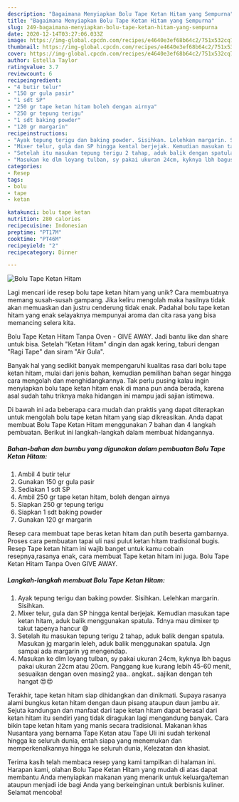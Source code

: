 ```yaml
---
description: "Bagaimana Menyiapkan Bolu Tape Ketan Hitam yang Sempurna"
title: "Bagaimana Menyiapkan Bolu Tape Ketan Hitam yang Sempurna"
slug: 249-bagaimana-menyiapkan-bolu-tape-ketan-hitam-yang-sempurna
date: 2020-12-14T03:27:06.033Z
image: https://img-global.cpcdn.com/recipes/e4640e3ef68b64c2/751x532cq70/bolu-tape-ketan-hitam-foto-resep-utama.jpg
thumbnail: https://img-global.cpcdn.com/recipes/e4640e3ef68b64c2/751x532cq70/bolu-tape-ketan-hitam-foto-resep-utama.jpg
cover: https://img-global.cpcdn.com/recipes/e4640e3ef68b64c2/751x532cq70/bolu-tape-ketan-hitam-foto-resep-utama.jpg
author: Estella Taylor
ratingvalue: 3.7
reviewcount: 6
recipeingredient:
- "4 butir telur"
- "150 gr gula pasir"
- "1 sdt SP"
- "250 gr tape ketan hitam boleh dengan airnya"
- "250 gr tepung terigu"
- "1 sdt baking powder"
- "120 gr margarin"
recipeinstructions:
- "Ayak tepung terigu dan baking powder. Sisihkan. Lelehkan margarin. Sisihkan."
- "Mixer telur, gula dan SP hingga kental berjejak. Kemudian masukan tape ketan hitam, aduk balik menggunakan spatula. Tdnya mau dimixer tp takut tapenya hancur 😅"
- "Setelah itu masukan tepung terigu 2 tahap, aduk balik dengan spatula. Masukan jg margarin leleh, aduk balik menggunakan spatula. Jgn sampai ada margarin yg mengendap."
- "Masukan ke dlm loyang tulban, sy pakai ukuran 24cm, kyknya lbh bagus pakai ukuran 22cm atau 20cm. Panggang kue kurang lebih 45-60 menit, sesuaikan dengan oven masing2 yaa.. angkat.. sajikan dengan teh hangat 😍😍"
categories:
- Resep
tags:
- bolu
- tape
- ketan

katakunci: bolu tape ketan 
nutrition: 280 calories
recipecuisine: Indonesian
preptime: "PT17M"
cooktime: "PT46M"
recipeyield: "2"
recipecategory: Dinner

---
```



![Bolu Tape Ketan Hitam](https://img-global.cpcdn.com/recipes/e4640e3ef68b64c2/751x532cq70/bolu-tape-ketan-hitam-foto-resep-utama.jpg)

Lagi mencari ide resep bolu tape ketan hitam yang unik? Cara membuatnya memang susah-susah gampang. Jika keliru mengolah maka hasilnya tidak akan memuaskan dan justru cenderung tidak enak. Padahal bolu tape ketan hitam yang enak selayaknya mempunyai aroma dan cita rasa yang bisa memancing selera kita.

Bolu Tape Ketan Hitam Tanpa Oven - GIVE AWAY. Jadi bantu like dan share untuk bisa. Setelah &#34;Ketan Hitam&#34; dingin dan agak kering, taburi dengan &#34;Ragi Tape&#34; dan siram &#34;Air Gula&#34;.

Banyak hal yang sedikit banyak mempengaruhi kualitas rasa dari bolu tape ketan hitam, mulai dari jenis bahan, kemudian pemilihan bahan segar hingga cara mengolah dan menghidangkannya. Tak perlu pusing kalau ingin menyiapkan bolu tape ketan hitam enak di mana pun anda berada, karena asal sudah tahu triknya maka hidangan ini mampu jadi sajian istimewa.


Di bawah ini ada beberapa cara mudah dan praktis yang dapat diterapkan untuk mengolah bolu tape ketan hitam yang siap dikreasikan. Anda dapat membuat Bolu Tape Ketan Hitam menggunakan 7 bahan dan 4 langkah pembuatan. Berikut ini langkah-langkah dalam membuat hidangannya.

<!--inarticleads1-->

##### Bahan-bahan dan bumbu yang digunakan dalam pembuatan Bolu Tape Ketan Hitam:

1. Ambil 4 butir telur
1. Gunakan 150 gr gula pasir
1. Sediakan 1 sdt SP
1. Ambil 250 gr tape ketan hitam, boleh dengan airnya
1. Siapkan 250 gr tepung terigu
1. Siapkan 1 sdt baking powder
1. Gunakan 120 gr margarin


Resep cara membuat tape beras ketan hitam dan putih beserta gambarnya. Proses cara pembuatan tapai uli nasi pulut ketan hitam tradisional bugis. Resep Tape ketan hitam ini wajib banget untuk kamu cobain resepnya,rasanya enak, cara membuat Tape ketan hitam ini juga. Bolu Tape Ketan Hitam Tanpa Oven GIVE AWAY. 

<!--inarticleads2-->

##### Langkah-langkah membuat Bolu Tape Ketan Hitam:

1. Ayak tepung terigu dan baking powder. Sisihkan. Lelehkan margarin. Sisihkan.
1. Mixer telur, gula dan SP hingga kental berjejak. Kemudian masukan tape ketan hitam, aduk balik menggunakan spatula. Tdnya mau dimixer tp takut tapenya hancur 😅
1. Setelah itu masukan tepung terigu 2 tahap, aduk balik dengan spatula. Masukan jg margarin leleh, aduk balik menggunakan spatula. Jgn sampai ada margarin yg mengendap.
1. Masukan ke dlm loyang tulban, sy pakai ukuran 24cm, kyknya lbh bagus pakai ukuran 22cm atau 20cm. Panggang kue kurang lebih 45-60 menit, sesuaikan dengan oven masing2 yaa.. angkat.. sajikan dengan teh hangat 😍😍


Terakhir, tape ketan hitam siap dihidangkan dan dinikmati. Supaya rasanya alami bungkus ketan hitam dengan daun pisang ataupun daun jambu air. Sejuta kandungan dan manfaat dari tape ketan hitam dapat berasal dari ketan hitam itu sendiri yang tidak diragukan lagi mengandung banyak. Cara bikin tape ketan hitam yang manis secara tradisional. Makanan khas Nusantara yang bernama Tape Ketan atau Tape Uli ini sudah terkenal hingga ke seluruh dunia, entah siapa yang menemukan dan memperkenalkannya hingga ke seluruh dunia, Kelezatan dan khasiat. 

Terima kasih telah membaca resep yang kami tampilkan di halaman ini. Harapan kami, olahan Bolu Tape Ketan Hitam yang mudah di atas dapat membantu Anda menyiapkan makanan yang menarik untuk keluarga/teman ataupun menjadi ide bagi Anda yang berkeinginan untuk berbisnis kuliner. Selamat mencoba!
